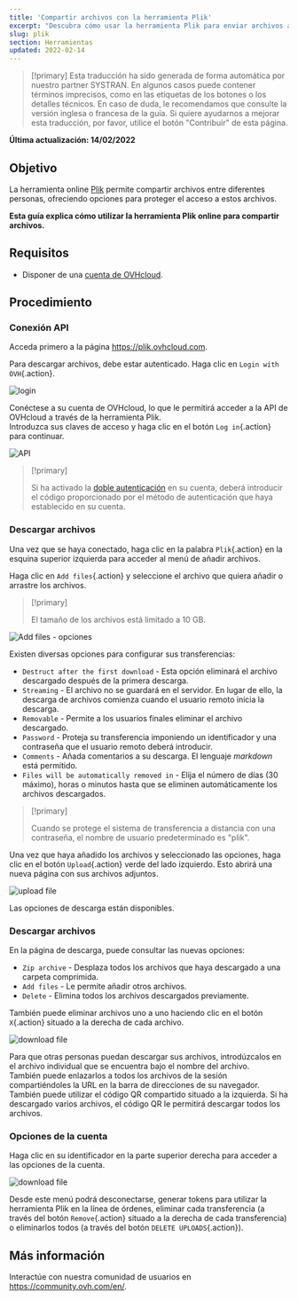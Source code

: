 ```yaml
---
title: 'Compartir archivos con la herramienta Plik'
excerpt: "Descubra cómo usar la herramienta Plik para enviar archivos a otras personas"
slug: plik
section: Herramientas
updated: 2022-02-14
---
```


> [!primary]
> Esta traducción ha sido generada de forma automática por nuestro partner SYSTRAN. En algunos casos puede contener términos imprecisos, como en las etiquetas de los botones o los detalles técnicos. En caso de duda, le recomendamos que consulte la versión inglesa o francesa de la guía. Si quiere ayudarnos a mejorar esta traducción, por favor, utilice el botón "Contribuir" de esta página.
>

**Última actualización: 14/02/2022**

## Objetivo

La herramienta online [Plik](https://plik.ovhcloud.com) permite compartir archivos entre diferentes personas, ofreciendo opciones para proteger el acceso a estos archivos.

**Esta guía explica cómo utilizar la herramienta Plik online para compartir archivos.**

## Requisitos

- Disponer de una [cuenta de OVHcloud](https://docs.ovh.com/es/customer/crear-cuenta-ovhcloud/).

## Procedimiento

### Conexión API

Acceda primero a la página <https://plik.ovhcloud.com>.

Para descargar archivos, debe estar autenticado. Haga clic en `Login with OVH`{.action}.

![login](images/plik-login-EU.png)

Conéctese a su cuenta de OVHcloud, lo que le permitirá acceder a la API de OVHcloud a través de la herramienta Plik.<br>
Introduzca sus claves de acceso y haga clic en el botón `Log in`{.action} para continuar.

![API](images/api-login-EU.png)

> [!primary]
>
> Si ha activado la [doble autenticación](https://docs.ovh.com/es/customer/proteger-su-cuenta-con-una-2FA/) en su cuenta, deberá introducir el código proporcionado por el método de autenticación que haya establecido en su cuenta. 

### Descargar archivos

Una vez que se haya conectado, haga clic en la palabra `Plik`{.action} en la esquina superior izquierda para acceder al menú de añadir archivos.

Haga clic en `Add files`{.action} y seleccione el archivo que quiera añadir o arrastre los archivos.

> [!primary]
>
> El tamaño de los archivos está limitado a 10 GB.
>

![Add files - opciones](images/plik-add-files-options.png)

Existen diversas opciones para configurar sus transferencias:

- `Destruct after the first download` - Esta opción eliminará el archivo descargado después de la primera descarga.
- `Streaming` - El archivo no se guardará en el servidor. En lugar de ello, la descarga de archivos comienza cuando el usuario remoto inicia la descarga.
- `Removable` - Permite a los usuarios finales eliminar el archivo descargado.
- `Password` - Proteja su transferencia imponiendo un identificador y una contraseña que el usuario remoto deberá introducir.
- `Comments` - Añada comentarios a su descarga. El lenguaje *markdown* está permitido.
- `Files will be automatically removed in` - Elija el número de días (30 máximo), horas o minutos hasta que se eliminen automáticamente los archivos descargados.

> [!primary]
>
> Cuando se protege el sistema de transferencia a distancia con una contraseña, el nombre de usuario predeterminado es "plik".
>

Una vez que haya añadido los archivos y seleccionado las opciones, haga clic en el botón `Upload`{.action} verde del lado izquierdo. Esto abrirá una nueva página con sus archivos adjuntos.

![upload file](images/plik-upload-EU.png)

Las opciones de descarga están disponibles.

### Descargar archivos

En la página de descarga, puede consultar las nuevas opciones:

- `Zip archive` - Desplaza todos los archivos que haya descargado a una carpeta comprimida.
- `Add files` - Le permite añadir otros archivos.
- `Delete` - Elimina todos los archivos descargados previamente.

También puede eliminar archivos uno a uno haciendo clic en el botón `X`{.action} situado a la derecha de cada archivo.

![download file](images/plik-download-EU.png)

Para que otras personas puedan descargar sus archivos, introdúzcalos en el archivo individual que se encuentra bajo el nombre del archivo.<br>
También puede enlazarlos a todos los archivos de la sesión compartiéndoles la URL en la barra de direcciones de su navegador.<br>
También puede utilizar el código QR compartido situado a la izquierda. Si ha descargado varios archivos, el código QR le permitirá descargar todos los archivos.

### Opciones de la cuenta

Haga clic en su identificador en la parte superior derecha para acceder a las opciones de la cuenta.

![download file](images/account-options.png)

Desde este menú podrá desconectarse, generar tokens para utilizar la herramienta Plik en la línea de órdenes, eliminar cada transferencia (a través del botón `Remove`{.action} situado a la derecha de cada transferencia) o eliminarlos todos (a través del botón `DELETE UPLOADS`{.action}).

## Más información

Interactúe con nuestra comunidad de usuarios en <https://community.ovh.com/en/>.
